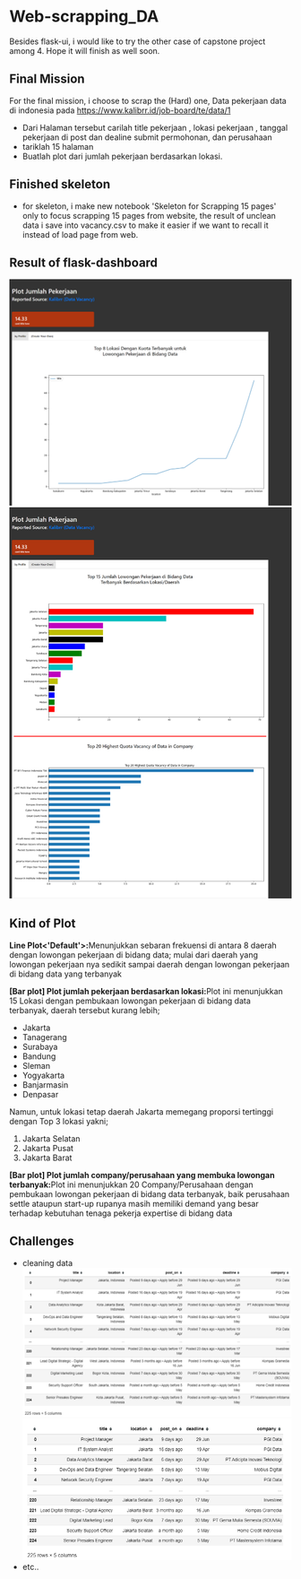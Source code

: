 # Web-scrapping_DA
Besides flask-ui, i would like to try the other case of capstone project among 4. Hope it will finish as well soon.

## Final Mission
For the final mission, i choose to scrap the (Hard) one, Data pekerjaan data di indonesia pada  https://www.kalibrr.id/job-board/te/data/1
- Dari Halaman tersebut carilah title pekerjaan , lokasi pekerjaan , tanggal pekerjaan di post dan dealine submit permohonan, dan perusahaan
- tariklah 15 halaman
- Buatlah plot dari jumlah pekerjaan berdasarkan lokasi.
## Finished skeleton
- for skeleton, i make new notebook 'Skeleton for Scrapping 15 pages' only to focus scrapping 15 pages from website, the result of unclean data i save into vacancy.csv to make it easier if we want to recall it instead of load page from web.

## Result of flask-dashboard
![](page1.png)
![](page2.png)

## Kind of Plot
<p><b>Line Plot<'Default'>:</b>Menunjukkan sebaran frekuensi di antara 8 daerah dengan lowongan pekerjaan di bidang data; mulai dari daerah yang lowongan pekerjaan nya sedikit sampai daerah dengan lowongan pekerjaan di bidang data yang terbanyak </p>
<p><b>[Bar plot] Plot jumlah pekerjaan berdasarkan lokasi:</b>Plot ini menunjukkan 15 Lokasi dengan pembukaan lowongan pekerjaan di bidang data terbanyak, daerah tersebut kurang lebih;</p> 
<ul>
<li>Jakarta</li>
<li>Tanagerang</li>
<li>Surabaya</li>
<li>Bandung</li>
<li>Sleman</li>
<li>Yogyakarta</li>
<li>Banjarmasin</li>
<li>Denpasar</li>
</ul>
Namun, untuk lokasi tetap daerah Jakarta memegang proporsi tertinggi dengan Top 3 lokasi yakni;
<ol>
<li>Jakarta Selatan</li>
<li>Jakarta Pusat</li>
<li>Jakarta Barat</li>
</ol>

<p><b>[Bar plot] Plot jumlah company/perusahaan yang membuka lowongan terbanyak:</b>Plot ini menunjukkan 20 Company/Perusahaan dengan pembukaan lowongan pekerjaan di bidang data terbanyak, baik perusahaan settle ataupun start-up rupanya masih memiliki demand yang besar terhadap kebutuhan tenaga pekerja expertise di bidang data</p> 

## Challenges
- cleaning data
![](df_unclean.png)
![](df_semi_clean.png)
- etc..